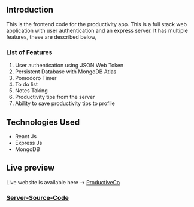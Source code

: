 ## Introduction
This is the frontend code for the productivity app. This is a full stack web application with user authentication and an express server. 
It has multiple features, these are described below,

### List of Features
1. User authentication using JSON Web Token
2. Persistent Database with MongoDB Atlas
3. Pomodoro Timer
4. To do list
5. Notes Taking
6. Productivity tips from the server
7. Ability to save productivity tips to profile

## Technologies Used
- React Js
- Express Js
- MongoDB

## Live preview
Live website is available here -> [ProductiveCo](http://productiveco.surge.sh/)

### [Server-Source-Code](https://github.com/omar-sarfraz/Productivity-App-Backend)